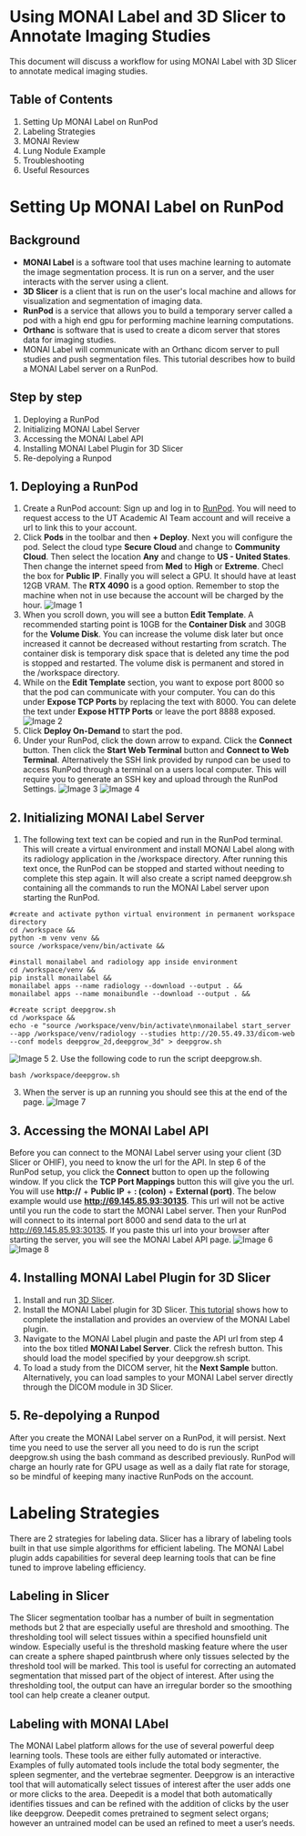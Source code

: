 # Using MONAI Label and 3D Slicer to Annotate Imaging Studies
This document will discuss a workflow for using MONAI Label with 3D Slicer to annotate medical imaging studies. 
## Table of Contents
1. Setting Up MONAI Label on RunPod
2. Labeling Strategies
3. MONAI Review
4. Lung Nodule Example
5. Troubleshooting
6. Useful Resources
# Setting Up MONAI Label on RunPod
## Background
* **MONAI Label** is a software tool that uses machine learning to automate the image segmentation process. It is run on a server, and the user interacts with the server using a client. 
* **3D Slicer** is a client that is run on the user's local machine and allows for visualization and segmentation of imaging data. 
* **RunPod** is a service that allows you to build a temporary server called a pod with a high end gpu for performing machine learning computations. 
* **Orthanc** is software that is used to create a dicom server that stores data for imaging studies. 
* MONAI Label will communicate with an Orthanc dicom server to pull studies and push segmentation files. This tutorial describes how to build a MONAI Label server on a RunPod. 
## Step by step
1. Deploying a RunPod
2. Initializing MONAI Label Server
3. Accessing the MONAI Label API
4. Installing MONAI Label Plugin for 3D Slicer
5. Re-depolying a Runpod
## 1. Deploying a RunPod
1. Create a RunPod account: Sign up and log in to [RunPod](https://www.runpod.io/). You will need to request access to the UT Academic AI Team account and will receive a url to link this to your account.
2. Click **Pods** in the toolbar and then **+ Deploy**. Next you will configure the pod. Select the cloud type **Secure Cloud** and change to **Community Cloud**. Then select the location **Any** and change to **US - United States**. Then change the internet speed from **Med** to **High** or **Extreme**. Checl the box for **Public IP**. Finally you will select a GPU. It should have at least 12GB VRAM. The **RTX 4090** is a good option. Remember to stop the machine when not in use because the account will be charged by the hour.
![Image 1](images/tutorial_1.png)
3. When you scroll down, you will see a button **Edit Template**. A recommended starting point is 10GB for the **Container Disk** and 30GB for the **Volume Disk**. You can increase the volume disk later but once increased it cannot be decreased without restarting from scratch. The container disk is temporary disk space that is deleted any time the pod is stopped and restarted. The volume disk is permanent and stored in the /workspace directory. 
4. While on the **Edit Template** section, you want to expose port 8000 so that the pod can communicate with your computer. You can do this under **Expose TCP Ports** by replacing the text with 8000. You can delete the text under **Expose HTTP Ports** or leave the port 8888 exposed.
![Image 2](images/tutorial_2.png)
5. Click **Deploy On-Demand** to start the pod.
6. Under your RunPod, click the down arrow to expand. Click the **Connect** button. Then click the **Start Web Terminal** button and **Connect to Web Terminal**. Alternatively the SSH link provided by runpod can be used to access RunPod through a terminal on a users local computer. This will require you to generate an SSH key and upload through the RunPod Settings. 
![Image 3](images/tutorial_3.png)
![Image 4](images/tutorial_4.png)
## 2. Initializing MONAI Label Server
1. The following text text can be copied and run in the RunPod terminal. This will create a virtual environment and install MONAI Label along with its radiology application in the /workspace directory. After running this text once, the RunPod can be stopped and started without needing to complete this step again. It will also create a script named deepgrow.sh containing all the commands to run the MONAI Label server upon starting the RunPod. 
```
#create and activate python virtual environment in permanent workspace directory
cd /workspace &&
python -m venv venv &&
source /workspace/venv/bin/activate &&

#install monailabel and radiology app inside environment
cd /workspace/venv &&
pip install monailabel &&
monailabel apps --name radiology --download --output . &&
monailabel apps --name monaibundle --download --output . &&

#create script deepgrow.sh
cd /workspace &&
echo -e "source /workspace/venv/bin/activate\nmonailabel start_server --app /workspace/venv/radiology --studies http://20.55.49.33/dicom-web --conf models deepgrow_2d,deepgrow_3d" > deepgrow.sh
```
![Image 5](images/tutorial_5.png)
2. Use the following code to run the script deepgrow.sh.
```
bash /workspace/deepgrow.sh
```
3. When the server is up an running you should see this at the end of the page.
![Image 7](images/tutorial_7.png)
## 3. Accessing the MONAI Label API
Before you can connect to the MONAI Label server using your client (3D Slicer or OHIF), you need to know the url for the API. In step 6 of the RunPod setup, you click the **Connect** button to open up the following window. If you click the **TCP Port Mappings** button this will give you the url. You will use **http://** + **Public IP** + **: (colon)** + **External (port)**. The below example would use **http://69.145.85.93:30135**. This url will not be active until you run the code to start the MONAI Label server. Then your RunPod will connect to its internal port 8000 and send data to the url at http://69.145.85.93:30135. If you paste this url into your browser after starting the server, you will see the MONAI Label API page. 
![Image 6](images/tutorial_6.png)
![Image 8](images/tutorial_8.png)
## 4. Installing MONAI Label Plugin for 3D Slicer
1. Install and run [3D Slicer](https://download.slicer.org/).
2. Install the MONAI Label plugin for 3D Slicer. [This tutorial](https://www.youtube.com/watch?v=KjwuFx0pTXU&list=PLtoSVSQ2XzyD4lc-lAacFBzOdv5Ou-9IA&index=2) shows how to complete the installation and provides an overview of the MONAI Label plugin.
3. Navigate to the MONAI Label plugin and paste the API url from step 4 into the box titled **MONAI Label Server**. Click the refresh button. This should load the model specified by your deepgrow.sh script.
4. To load a study from the DICOM server, hit the **Next Sample** button. Alternatively, you can load samples to your MONAI Label server directly through the DICOM module in 3D Slicer.
## 5. Re-depolying a Runpod
After you create the MONAI Label server on a RunPod, it will persist. Next time you need to use the server all you need to do is run the script deepgrow.sh using the bash command as described previously. RunPod will charge an hourly rate for GPU usage as well as a daily flat rate for storage, so be mindful of keeping many inactive RunPods on the account.
# Labeling Strategies
There are 2 strategies for labeling data. Slicer has a library of labeling tools built in that use simple algorithms for efficient labeling. The MONAI Label plugin adds capabilities for several deep learning tools that can be fine tuned to improve labeling efficiency. 
## Labeling in Slicer
The Slicer segmentation toolbar has a number of built in segmentation methods but 2 that are especially useful are threshold and smoothing. The thresholding tool will select tissues within a specified hounsfield unit window. Especially useful is the threshold masking feature where the user can create a sphere shaped paintbrush where only tissues selected by the threshold tool will be marked. This tool is useful for correcting an automated segmentation that missed part of the object of interest. 
<images>
After using the thresholding tool, the output can have an irregular border so the smoothing tool can help create a cleaner output. 
<images>
## Labeling with MONAI LAbel
The MONAI Label platform allows for the use of several powerful deep learning tools. These tools are either fully automated or interactive. Examples of fully automated tools include the total body segmenter, the spleen segmenter, and the vertebrae segmenter. Deepgrow is an interactive tool that will automatically select tissues of interest after the user adds one or more clicks to the area. Deepedit is a model that both automatically identifies tissues and can be refined with the addition of clicks by the user like deepgrow. Deepedit comes pretrained to segment select organs; however an untrained model can be used an refined to meet a user’s needs.
